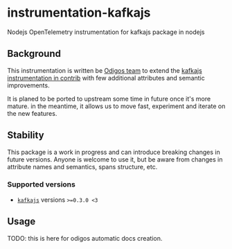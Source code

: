 # instrumentation-kafkajs
Nodejs OpenTelemetry instrumentation for kafkajs package in nodejs

## Background

This instrumentation is written be [Odigos team](https://github.com/odigos-io/odigos) to extend the [kafkajs instrumentation in contrib](https://github.com/open-telemetry/opentelemetry-js-contrib/tree/main/plugins/node/instrumentation-kafkajs) with few additional attributes and semantic improvements.

It is planed to be ported to upstream some time in future once it's more mature. in the meantime, it allows us to move fast, experiment and iterate on the new features.

## Stability

This package is a work in progress and can introduce breaking changes in future versions. Anyone is welcome to use it, but be aware from changes in attribute names and semantics, spans structure, etc.

### Supported versions

- [`kafkajs`](https://www.npmjs.com/package/kafkajs) versions `>=0.3.0 <3`

## Usage

TODO: this is here for odigos automatic docs creation. 
